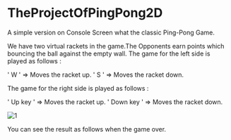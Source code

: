 # TheProjectOfPingPong2D
A simple version on Console Screen what the classic Ping-Pong Game.

We have two virtual rackets in the game.The Opponents earn points which bouncing the ball against the empty wall.
The game for the left side is played as follows :

' W ' => Moves the racket up.
' S ' => Moves the racket down.

The game for the right side is played as follows :

' Up key ' => Moves the racket up.
' Down key ' => Moves the racket down.

![1](https://user-images.githubusercontent.com/39131741/62013073-a8665400-b196-11e9-82b3-aa0df0074c21.png)

You can see the result as follows when the game over.

